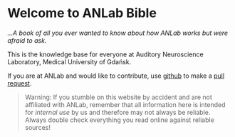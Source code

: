 # Welcome to ANLab Bible

_...A book of all you ever wanted to know about how ANLab works but were afraid to ask._ 

This is the knowledge base for everyone at Auditory Neuroscience Laboratory, Medical University of Gdańsk.

If you are at ANLab and would like to contribute, use [github](lab_basics/git) to make a [pull request](https://docs.github.com/en/pull-requests/collaborating-with-pull-requests).


> Warning: If you stumble on this website by accident and are not affiliated with ANLab, remember that all information here is intended for _internal use_ by us and therefore may not always be reliable. Always double check everything you read online against reliable sources!